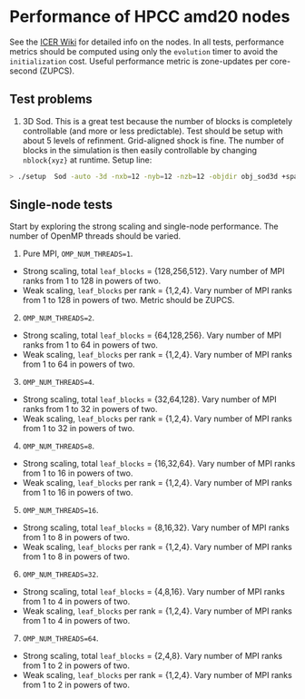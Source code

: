 # Performance of HPCC amd20 nodes 

See the [ICER Wiki](https://wiki.hpcc.msu.edu/display/ITH/Cluster+amd20+with+AMD+CPUs) for detailed info on the nodes.
In all tests, performance metrics should be computed using only the `evolution` timer to avoid the `initialization` cost. 
Useful performance metric is zone-updates per core-second (ZUPCS). 

## Test problems

1. 3D Sod. This is a great test because the number of blocks is completely controllable (and more or less predictable). Test should be setup with about 5 levels of refinment. Grid-aligned shock is fine. The number of blocks in the simulation is then easily controllable by changing `nblock{xyz}` at runtime. Setup line:

```bash
> ./setup  Sod -auto -3d -nxb=12 -nyb=12 -nzb=12 -objdir obj_sod3d +spark threadWithinBlock=True -maxblocks=200
```

## Single-node tests

Start by exploring the strong scaling and single-node performance. The number of OpenMP threads should be varied. 

1. Pure MPI, `OMP_NUM_THREADS=1`. 
  - Strong scaling, total `leaf_blocks` = {128,256,512}. Vary number of MPI ranks from 1 to 128 in powers of two.
  - Weak scaling, `leaf_blocks` per rank = {1,2,4}. Vary number of MPI ranks from 1 to 128 in powers of two.
Metric should be ZUPCS. 

2. `OMP_NUM_THREADS=2`.
  - Strong scaling, total `leaf_blocks` = {64,128,256}. Vary number of MPI ranks from 1 to 64 in powers of two.
  - Weak scaling, `leaf_blocks` per rank = {1,2,4}. Vary number of MPI ranks from 1 to 64 in powers of two.

3. `OMP_NUM_THREADS=4`.
  - Strong scaling, total `leaf_blocks` = {32,64,128}. Vary number of MPI ranks from 1 to 32 in powers of two.
  - Weak scaling, `leaf_blocks` per rank = {1,2,4}. Vary number of MPI ranks from 1 to 32 in powers of two.
  
4. `OMP_NUM_THREADS=8`.
  - Strong scaling, total `leaf_blocks` = {16,32,64}. Vary number of MPI ranks from 1 to 16 in powers of two.
  - Weak scaling, `leaf_blocks` per rank = {1,2,4}. Vary number of MPI ranks from 1 to 16 in powers of two.

5. `OMP_NUM_THREADS=16`.
  - Strong scaling, total `leaf_blocks` = {8,16,32}. Vary number of MPI ranks from 1 to 8 in powers of two.
  - Weak scaling, `leaf_blocks` per rank = {1,2,4}. Vary number of MPI ranks from 1 to 8 in powers of two.

6. `OMP_NUM_THREADS=32`.
  - Strong scaling, total `leaf_blocks` = {4,8,16}. Vary number of MPI ranks from 1 to 4 in powers of two.
  - Weak scaling, `leaf_blocks` per rank = {1,2,4}. Vary number of MPI ranks from 1 to 4 in powers of two.

7. `OMP_NUM_THREADS=64`.
  - Strong scaling, total `leaf_blocks` = {2,4,8}. Vary number of MPI ranks from 1 to 2 in powers of two.
  - Weak scaling, `leaf_blocks` per rank = {1,2,4}. Vary number of MPI ranks from 1 to 2 in powers of two.
